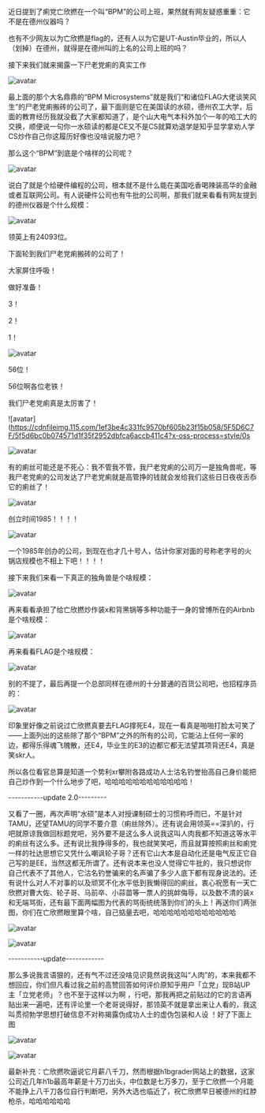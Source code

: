 近日提到了痢党亡欣撚在一个叫“BPM”的公司上班，果然就有网友疑惑重重：它不是在德州仪器吗？







也有不少网友以为亡欣撚是flag的，还有人以为它是UT-Austin毕业的，所以人（划掉）在德州，就得是在德州叫的上名的公司上班的吗？







接下来我们就来揭露一下尸老党痢的真实工作







![avatar](https://cdnfileimg.115.com/6f0a70237939e5147e05196c76f2c32d/5F5D6952/5f5d68ba8bc7716da2261585227b29c2457512fc?x-oss-process=style/0s)







最上面的那个大名鼎鼎的“BPM Microsystems”就是我们“和诸位FLAG大佬谈笑风生”的尸老党痢搬砖的公司了，最下面则是它在美国读的水硕，德州农工大学，后面的教育经历我就没截了大家都知道了，是个山大电气本科外加个一年的哈工大的交换，顺便说一句你一水硕读的都是CE又不是CS就算劝退学是知乎显学拿劝人学CS炒作自己你这履历好像也没啥说服力吧？







那么这个“BPM”到底是个啥样的公司呢？







![avatar](https://picb.zhimg.com/v2-bbf685283415f31144dfaf21b3156ada_b.jpg)







说白了就是个给硬件编程的公司，根本就不是什么能在美国吃香喝辣装高华的金融或者互联网公司。有人说硬件公司也有牛批的公司啊，那我们就来看看有网友提到的德州仪器是个什么规模：







![avatar](https://cdnfileimg.115.com/39baf5285b0e0460a0f8910a1df1ad54/5F5D6BFA/5f5d6bc92db63b5591dbc1be1085106bc3905221?x-oss-process=style/0s)







领英上有24093位。







下面轮到我们尸老党痢搬砖的公司了！







大家屏住呼吸！







做好准备！







3！







2！







1！







![avatar](https://cdnfileimg.115.com/2ce832c9f63c35049608a27b0501f646/5F5D6C4F/5f5d6bc02ef63616572fc51330f0b7c1256a31d6?x-oss-process=style/0s)







56位！







56位啊各位老铁！







我们尸老党痢真是太厉害了！







![avatar](https://cdnfileimg.115.com/1ef3be4c331fc9570bf605b23f15b058/5F5D6C7F/5f5d6bc0b074571d1f35f2952dbfca6accb411c4?x-oss-process=style/0s






![avatar](https://cdnfileimg.115.com/21befe382577800000edcdf838be7c5e/5F5D6CB7/5f5d6bc06077b193441edac55b422200f4247a5a?x-oss-process=style/0s)







有的痢丝可能还是不死心：我不管我不管，我尸老党痢的公司万一是独角兽呢，等我尸老党痢的公司发达了尸老党痢就是高管挣的钱就会发给我们这些日日夜夜舌忝它的痢丝了！







![avatar](https://cdnfileimg.115.com/a47e40f481cc2283d49ad18f8fccff4e/5F5D6CF8/5f5d6bc598a35727de5cd45655b9c787e35c236e?x-oss-process=style/0s)







创立时间1985！！！！







![avatar](https://pic1.zhimg.com/v2-e8993cedbdbc1866627b2602bacfc896_b.png)







一个1985年创办的公司，到现在也才几十号人，估计你家对面的号称老字号的火锅店规模也不相上下吧！！！！







接下来我们来看一下真正的独角兽是个啥规模：







![avatar](https://cdnfileimg.115.com/add0923e2a642e93af296a1457f2611d/5F5D6D21/5f5d6bc5f6c21e3fa250f0529e97a27eac4a90a1?x-oss-process=style/0s)







再来看看承担了给亡欣撚炒作装x和背黑锅等多种功能于一身的曾博所在的Airbnb是个啥规模：







![avatar](https://cdnfileimg.115.com/d2fa6fd6875de0351208294014bc6b73/5F5D6D56/5f5d6bc5fcd287b60b6c21e8790cafe5207a70dd?x-oss-process=style/0s)







再来看看FLAG是个啥规模：







![avatar](https://cdnfileimg.115.com/83ac15d3f07470e47f24ee12766c1fb6/5F5D6D72/5f5d6bc8e05b677e6f9bbae4ff80ce5bb292979a?x-oss-process=style/0s)







别的不提了，最后再提一个总部同样在德州的十分普通的百货公司吧，也招程序员的：







![avatar](https://cdnfileimg.115.com/a2de82f0adb74126d1eb7cc2ae35b279/5F5D6D8C/5f5d6bc9d4fd704d4b43e371f48e62d83abcc385?x-oss-process=style/0s)







印象里好像之前说过亡欣撚真要去FLAG撑死E4，现在一看真是啪啪打脸太可笑了——上面列出的这些除了那个“BPM”之外的所有的公司，它能沾上任何一家的边，都得乐得魂飞魄散，还E4，毕业生的E3的边都它都无法望其项背还E4，真是笑skr人。







所以各位看官总算是知道一个势利xr攀附各路成功人士沽名钓誉抬高自己身价能把自己炒作到一个什么地步了吧，哈哈哈哈哈哈哈哈哈哈哈哈！







-----------update 2.0---------







又看了一圈，再次声明“水硕”是本人对授课制硕士的习惯称呼而已，不是针对TAMU，还望TAMU的同学不要介意（痢丝除外）。还有说会用领英==深扒的，行吧就原谅我做回标题党吧，另外要不是这么多人说我这叫人肉我都不知道这等水平的痢丝有这么多。还有说比我挣得多的，我也就笑笑吧，而且就算按照痢丝和痢党一样的社达思想它又凭什么嘲讽轮子哥？还有它山大本是自动化还是电气反正它自己写的是EE，当然这都无所谓了。还有说本来也没人觉得它牛批的，我只想说你自己代表不了其他人，它沽名钓誉骗来的名声骗了多少人底下都有现身说法的。还有说什么对人不对事的以及顽冥不化水平低到我懒得回的痢丝，衷心祝愿有一天亡欣撚对曹大佐、轮子哥、马前卒、小蒜苗等一票人的挑衅侮辱，以及数不清的装x和无端骂街，还有最下面两幅图为代表的骂街统统落到你们的头上！再送你们两张图，你们在亡欣撚眼里算个啥，自己掂量去吧，哈哈哈哈哈哈哈哈哈哈哈哈



![avatar](https://pic3.zhimg.com/v2-e81822198c0ddbcf7446421b3821101e_b.jpg)



![avatar](https://pic1.zhimg.com/v2-246becbb30d8aa9512d6d68de60dbb3c_b.jpg)







-----------update------------







那么多说我言语狠的，还有气不过还没啥见识竟然说我这叫“人肉”的，本来我都不想回应，你们但凡看过我之前的高赞回答如何评价原知乎用户「立党」现B站UP主「立党老师」？也不至于这样以为啊 ，行吧，那我再把之前贴过的它的言语再贴出来一遍吧，还有评论里一个老哥说得好，那领英不就是拿出来让人看的，我这叫贯彻勃学思想打破信息不对称揭露伪成功人士的虚伪包装和人设 ！好了下面上图







![avatar](https://pic4.zhimg.com/v2-1fa49393a7c447bde6a8f793fc92db61_b.jpg)



![avatar](https://pic3.zhimg.com/v2-711a17875b7443e8f8b03be4a7644757_b.jpg)











最新补充：亡欣撚吹逼说它月薪八千刀，然而根据h1bgrader网站上的数据，这家公司近几年h1b最高年薪是十万刀出头，中位数是七万多刀，至于亡欣撚一个月能不能挣上八千刀各位自行判断吧，另外大选也临近了，祝亡欣撚早日被德州的红脖枪杀，哈哈哈哈哈哈
